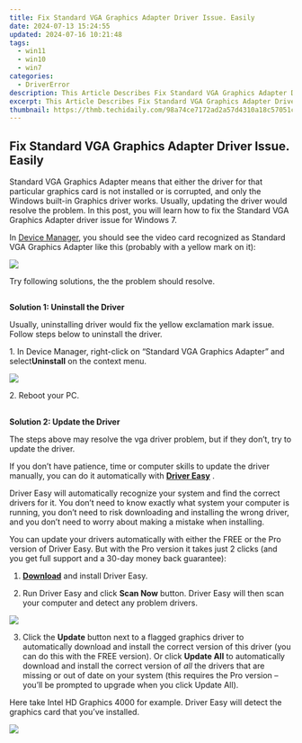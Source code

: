 ```yaml
---
title: Fix Standard VGA Graphics Adapter Driver Issue. Easily
date: 2024-07-13 15:24:55
updated: 2024-07-16 10:21:48
tags:
  - win11
  - win10
  - win7
categories:
  - DriverError
description: This Article Describes Fix Standard VGA Graphics Adapter Driver Issue. Easily
excerpt: This Article Describes Fix Standard VGA Graphics Adapter Driver Issue. Easily
thumbnail: https://thmb.techidaily.com/98a74ce7172ad2a57d4310a18c57051ce671b66b03e5b45c8d9ea3eb4205cb9f.jpg
---
```


## Fix Standard VGA Graphics Adapter Driver Issue. Easily

Standard VGA Graphics Adapter means that either the driver for that particular graphics card is not installed or is corrupted, and only the Windows built-in Graphics driver works. Usually, updating the driver would resolve the problem. In this post, you will learn how to fix the Standard VGA Graphics Adapter driver issue for Windows 7\.
  
In [Device Manager](https://tools.techidaily.com/drivereasy/download/), you should see the video card recognized as Standard VGA Graphics Adapter like this (probably with a yellow mark on it):  
  
![](https://images.drivereasy.com/wp-content/uploads/2016/10/img_5811c03a4b141.png)
  
 Try following solutions, the the problem should resolve.  

##

**Solution 1: Uninstall the Driver**

 Usually, uninstalling driver would fix the yellow exclamation mark issue. Follow steps below to uninstall the driver.

 1\. In Device Manager, right-click on “Standard VGA Graphics Adapter” and select**Uninstall** on the context menu.  

![](https://images.drivereasy.com/wp-content/uploads/2016/10/img_5811c1662688a.png)
  
 2\. Reboot your PC.

##
  
**Solution 2: Update the Driver**

 The steps above may resolve the vga driver problem, but if they don’t, try to update the driver.

 If you don’t have patience, time or computer skills to update the driver manually,  you can do it automatically with **[Driver Easy](https://tools.techidaily.com/drivereasy/download/)**  .

 Driver Easy will automatically recognize your system and find the correct drivers for it. You don’t need to know exactly what system your computer is running, you don’t need to risk downloading and installing the wrong driver, and you don’t need to worry about making a mistake when installing.

 You can update your drivers automatically with either the FREE or the Pro version of Driver Easy. But with the Pro version it takes just 2 clicks (and you get full support and a 30-day money back guarantee):

 1) **[Download](https://tools.techidaily.com/drivereasy/download/)**   and install Driver Easy.

 2) Run Driver Easy and click **Scan Now**   button. Driver Easy will then scan your computer and detect any problem drivers.

![](https://images.drivereasy.com/wp-content/uploads/2017/04/img_590073d14679e.png)

 3) Click the **Update** button next to a flagged graphics driver to automatically download and install the correct version of this driver (you can do this with the FREE version). Or click **Update All**  to automatically download and install the correct version of _all_   the drivers that are missing or out of date on your system (this requires the Pro version – you’ll be prompted to upgrade when you click Update All).

 Here take Intel HD Graphics 4000 for example. Driver Easy will detect the graphics card that you’ve installed.

![](https://images.drivereasy.com/wp-content/uploads/2017/04/img_590074170fe1b.jpg)

<ins class="adsbygoogle"
     style="display:block"
     data-ad-format="autorelaxed"
     data-ad-client="ca-pub-7571918770474297"
     data-ad-slot="1223367746"></ins>



<ins class="adsbygoogle"
     style="display:block"
     data-ad-client="ca-pub-7571918770474297"
     data-ad-slot="8358498916"
     data-ad-format="auto"
     data-full-width-responsive="true"></ins>
